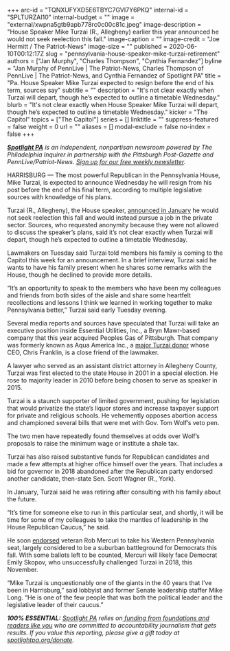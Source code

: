 +++
arc-id = "TQNXUFYXD5E6TBYC7GVI7Y6PKQ"
internal-id = "SPLTURZAI10"
internal-budget = ""
image = "external/xwpna5gtb9apb778rc0c00c81c.jpeg"
image-description = "House Speaker Mike Turzai (R., Allegheny) earlier this year announced he would not seek reelection this fall."
image-caption = ""
image-credit = "Joe Hermitt / The Patriot-News"
image-size = ""
published = 2020-06-10T00:12:17Z
slug = "pennsylvania-house-speaker-mike-turzai-retirement"
authors = ["Jan Murphy", "Charles Thompson", "Cynthia Fernandez"]
byline = "Jan Murphy of PennLive | The Patriot-News, Charles Thompson of PennLive | The Patriot-News, and Cynthia Fernandez of Spotlight PA"
title = "Pa. House Speaker Mike Turzai expected to resign before the end of his term, sources say"
subtitle = ""
description = "It's not clear exactly when Turzai will depart, though he’s expected to outline a timetable Wednesday."
blurb = "It's not clear exactly when House Speaker Mike Turzai will depart, though he’s expected to outline a timetable Wednesday."
kicker = "The Capitol"
topics = ["The Capitol"]
series = []
linktitle = ""
suppress-featured = false
weight = 0
url = ""
aliases = []
modal-exclude = false
no-index = false
+++

<a href="https://www.spotlightpa.org/"><i><b>Spotlight PA</b></i></a><i> is an independent, nonpartisan newsroom powered by The Philadelphia Inquirer in partnership with the Pittsburgh Post-Gazette and PennLive/Patriot-News. </i><a href="https://www.spotlightpa.org/newsletters"><i>Sign up for our free weekly newsletter</i></a><i>.</i>

HARRISBURG — The most powerful Republican in the Pennsylvania House, Mike Turzai, is expected to announce Wednesday he will resign from his post before the end of his final term, according to multiple legislative sources with knowledge of his plans.

Turzai (R., Allegheny), the House speaker, <a href="https://www.spotlightpa.org/news/2020/01/mike-turzai-pennsylvania-house-speaker-retiring/">announced in January</a> he would not seek reelection this fall and would instead pursue a job in the private sector. Sources, who requested anonymity because they were not allowed to discuss the speaker’s plans, said it’s not clear exactly when Turzai will depart, though he’s expected to outline a timetable Wednesday.

Lawmakers on Tuesday said Turzai told members his family is coming to the Capitol this week for an announcement. In a brief interview, Turzai said he wants to have his family present when he shares some remarks with the House, though he declined to provide more details.

“It’s an opportunity to speak to the members who have been my colleagues and friends from both sides of the aisle and share some heartfelt recollections and lessons I think we learned in working together to make Pennsylvania better,” Turzai said early Tuesday evening.

<script src="https://www.spotlightpa.org/embed.js" async></script><div data-spl-embed-version="1" data-spl-src="https://www.spotlightpa.org/embeds/donate/"></div>

Several media reports and sources have speculated that Turzai will take an executive position inside Essential Utilities, Inc., a Bryn Mawr-based company that this year acquired Peoples Gas of Pittsburgh. That company was formerly known as Aqua America Inc., a <a href="https://www.wesa.fm/post/aqua-america-very-active-campaign-contributions-particularly-house-speaker-mike-turzai#stream/0">major Turzai donor</a> whose CEO, Chris Franklin, is a close friend of the lawmaker.

A lawyer who served as an assistant district attorney in Allegheny County, Turzai was first elected to the state House in 2001 in a special election. He rose to majority leader in 2010 before being chosen to serve as speaker in 2015.

Turzai is a staunch supporter of limited government, pushing for legislation that would privatize the state’s liquor stores and increase taxpayer support for private and religious schools. He vehemently opposes abortion access and championed several bills that were met with Gov. Tom Wolf’s veto pen.

The two men have repeatedly found themselves at odds over Wolf’s proposals to raise the minimum wage or institute a shale tax.

Turzai has also raised substantive funds for Republican candidates and made a few attempts at higher office himself over the years. That includes a bid for governor in 2018 abandoned after the Republican party endorsed another candidate, then-state Sen. Scott Wagner (R., York).

In January, Turzai said he was retiring after consulting with his family about the future.

<script src="https://www.spotlightpa.org/embed.js" async></script><div data-spl-embed-version="1" data-spl-src="https://www.spotlightpa.org/embeds/newsletter/"></div>

“It’s time for someone else to run in this particular seat, and shortly, it will be time for some of my colleagues to take the mantles of leadership in the House Republican Caucus,” he said.

He soon <a href="https://www.post-gazette.com/news/politics-state/2020/01/26/Turzai-endorses-West-Point-grad-GOP-conservative-rob-mercuri-pnc/stories/202001260141">endorsed</a> veteran Rob Mercuri to take his Western Pennsylvania seat, largely considered to be a suburban battleground for Democrats this fall. With some ballots left to be counted, Mercuri will likely face Democrat Emily Skopov, who unsuccessfully challenged Turzai in 2018, this November.

“Mike Turzai is unquestionably one of the giants in the 40 years that I’ve been in Harrisburg,” said lobbyist and former Senate leadership staffer Mike Long. “He is one of the few people that was both the political leader and the legislative leader of their caucus.”

<i><b>100% ESSENTIAL:</b></i> <a href="https://www.spotlightpa.org/"><i>Spotlight PA</i></a><i> relies on</i><a href="https://www.spotlightpa.org/support"><i> funding from foundations and readers like you</i></a><i> who are committed to accountability journalism that gets results. If you value this reporting, please give a gift today at </i><a href="http://spotlightpa.org/donate"><i>spotlightpa.org/donate</i></a><i>.</i>

